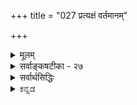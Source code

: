 +++
title = "027 प्रत्यक्षं वर्तमानम्"

+++
<details><summary>मूलम्</summary>

प्रत्यक्षं वर्तमानं प्रथयति यदिहावर्तमानाद्विभक्तं तस्मात्तेनैव सिद्धं क्षणिकमिति न सत्तावदित्यप्रतीतेः ।  
तत्कालासत्त्वमेव ह्यपनयति सतो वर्तमानत्वबोधः कालेऽन्यत्रापि सत्त्वं प्रमितमिति कथं तद्विरोधप्रसङ्गः ॥ २७ ॥
</details>

<details><summary>सर्वाङ्कषटीका - २७</summary>

> 'स्वस्य स्वाभावेन साकम् एव विरोधः' 

इति भवद्-उक्त-न्यायेनैव  
वस्तूनां क्षणिकत्वसिद्धिरित्याशङ्क्य परिहरति - प्रत्यक्षम् इत्य्-आदिना ।  
प्रत्यक्षं प्रमाणं वर्तमानमात्र-ग्राहीति सर्व-संमतम् ।  
तेन अवर्तमानत्वरूपः विरोधः निराकार्यः,  
वर्तमानत्वावर्तमानत्वयोर् विरोधात् ।  
अ-वर्तमानत्वं नाम भूतत्वम्, भविष्यत्त्वं च ।  
तयोः वर्तमानत्वेन विरोधात्,  
उभयं वर्तमानत्व-ग्रहणेन व्यावर्तितम् ।  
ततश् च तत्-क्षण-मात्र-वर्तित्व-रूपस्य वर्तमानत्वस्य सिद्ध्या  
वस्तूनां क्षणिकत्व-सिद्धिः ।  

**प्रत्यक्षं** = प्रत्यक्ष-प्रमाणं वर्तमानं घटादिकम्,  
अवर्तमानात् **विभक्तं** = भूतात् भविष्यतश्च व्यावृत्तम् एव  
**यत्** = यस्मात् **प्रथयति** = प्रकाशयति,  
तस्माद् एव **तैनैव** = वर्तमानत्व-प्रत्यक्षेणैव  
**क्षणिकं** = घटादिकं पूर्वमपि नासीत्, अनन्तरमपि न भविष्यतीति क्षणिकम्,  
न तु स्थिरम् इति **सिद्धम्** = निश्चितम्। 

अतश्च प्रत्यक्षेणैव क्षणिक-वस्तु-सिद्धिः इति पूर्वपक्षे;  
एतन् निराकरोति "न सदि"ति ।  
तत्र हेतुः - तावदित्यप्रतीतेः  
**इति** = वर्तमान-मात्रम् इति प्रतीतेर् अभावात् । ननूक्तं किल तत्तदभावयोर्विरोधात् वर्तमानत्वं तद्विरुद्धम् अवर्तमानत्वं व्यावर्तयतीति इति चेत्, तत्र हेतुं विवृणोति - तत्कालेत्यादि । **सतः** = वर्तमानकाले विद्यमानस्य **वर्तमानत्वबोधः** = वर्तमानत्वप्रत्यक्षम्, तत्कालासत्त्वमेव हि **अपनयति** = वर्तमानकालासत्त्वमेव हि व्यावर्तयति, न तु भूतकालिकत्वम्, भाविकालिकत्वं वा व्यावर्तयति । 'हि' इति प्रसिद्धौ । सर्वानुभवसिद्धमेतदेवेत्यर्थः । 



[[61]]



अयं भावः - सत्यम्, वर्तमानत्वं तद्विरुद्धम् अवर्तमानत्वं व्यावर्तयतीति । परन्तु अवर्तमानत्वमित्यत्र नञः अन्योन्याभावः अर्थः, उतात्यन्ताभावः । न प्रथमः, स्वस्मिन् स्वभेदस्य विरुद्धत्वेऽपि, अन्यत्रोभयसत्त्वे विरोधाभावात् । घटघटभेदयोः भूतले सत्त्वस्य न हि विरोधः । असामानाधिकरण्यं विरोधः, सामानाधिकरण्यं चाविरोधः । एवञ्च घटघटभेदयोस्सामानाधिकरण्यं वर्तत एव । घटघटवद्भेदयोरेव विरोधः । न तु घटघटभेदयोः । घटभेदवति खलु भूतले घटो वर्तते । भिन्नयोरेव किलाधाराधेयभावः । द्वितीयकल्पे, तत्तदभावयोरेव विरोधः । एवञ्च वर्तमानत्ववर्तमानत्वाभावयोरेव विरोधः, न तु वर्तमानत्वभूतत्वयोः, वर्तमानत्वागामित्वयोर्वा । एकस्यैव वर्तमानत्वं भूतत्वं च कथं भवेत् इति चेत्; कालभेदात्संभवेत् । विरुद्धः कालभेदो वा एकत्र कथं भवेत् इति चेत्; 'स्वस्य स्वाभावकाले' इत्यादिना गतश्लोक एवं दत्तोत्तरमेतत्। तथा च प्रत्यक्षेण न क्षणिकत्वसिद्धिः । तदेतदुच्यते - तावदित्यप्रतीतेः इत्यादिना । **तावदिति** = वर्तमान एवेति **अप्रतीतेः** = वर्तमानत्वग्रहणकाले अग्रहणात् । ननु 'सर्वं वाक्यं सावधारणम्' इति हि न्यायः । 'नीलो घटः' इत्युक्ते हि पीतादिव्यावृत्तिः स्वतः सिद्ध्यत्येव । अतः **'तावत्'** = तावदेव इत्यपि प्रतीयत एवेति चेत्, तत्राह - तत्कालेत्यादि । **सतः** = वर्तमानस्य वस्तुनः **वर्तमानत्वबोधः** = वर्तमानत्वप्रतीतिः न तु शब्दप्रयोगः, तत्कालासत्त्वमेव हि अपनयति । 'घटोऽस्ति' इत्युक्ते, घटस्यास्तित्वम् अथवा सत्त्वम्, अथवा वर्तमानकालसंबन्धः बोध्यते । तेन तद्विरुद्धं वर्तमानकालसंबन्धाभावमात्रं व्यावर्त्यते, तत्तदभावयोरेव विरोधात् । अन्यत्र **कालेऽपि** = अन्यस्मिन् भूते, भविष्यति वा कालेऽपि सत्त्वंम् प्रमितम् **इति** = प्रमाणेन निश्चितमिति हेतोः, तद्विरोधप्रसङ्गः **कथम्** = वर्तमानत्वेन विरोधप्रसक्तिः कथं भवेत्, न कथञ्चिदपि । 'नीलो घटः' इत्युक्ते **'अनीलव्यावृत्तिः'** = नीलविरुद्धपीतादिव्यावृत्तिरेव प्रतीयेत, न तु संख्यापरिमाणाद्यविरुद्धधर्मव्यावृत्तिः । अतः वर्तमानत्वग्रहः न भूतभविष्यद्व्यावृत्तिं साधयेत् ॥ 

भूतकालवर्तित्वं केन गृह्यत इति चेत्; 'सोऽयम्' इति प्रत्यभिज्ञयैव । तस्य प्रामाण्यं विवादग्रस्तमिति चेत्, पूर्वस्मिन् श्लोके दत्तोत्तरमेतत् । आगामिकालवर्तित्वं कथं गृह्येतेति चेत्, अनुमानादिना । गृहक्षेत्रादीनां क्रयविक्रयादिकम् आगामिकालदृष्ट्या हि चलति । तत्सर्वमूहमात्रमिति चेत्, क्षणिकत्वेऽपि विरोधमुपपादयतां शून्यवादिनां किमुत्तरं वक्तव्यम् । वस्तुनः क्षणिकत्वेऽपि प्रवाहतः सत्त्वस्याङ्गीकारात् नानुपपत्तिरिति चेत्, क्षणिकत्वे सिद्धे हि गत्यन्तराभावात् तथा वक्तव्यम् । स्वरसतः स्थिरत्वस्यैव सर्वानुभवसिद्धत्वात्, तत्र विरोधे मानाभावाच न कथञ्चिदपि क्षणिकत्वसिद्धिः ॥ 

ननु आशाजीविनामिदमागामिकालनिरीक्षणादिकम् । विवेकिनस्त्वश्वस्तना एवेति रहस्यं किं न जानासि ? एवं वदतः तव का वा निरीक्षेत्युच्यताम् ॥ 

Te 

गतं न शोचयेत्प्राज्ञः नाप्यागामि निरीक्षयेत् । अश्वस्तनस्तु वेदान्ती कथ्यते हि भवादृशैः ॥ एवं वदन् भवान् किंनु भवेः वद गजस्तनः ? । बकव्रती वा मार्जालव्रती वा त्वम् ऋतं वद । वेदान्तशास्त्रमेतत्तु वैराग्यायोपदिश्यते । लोकायतं चाप्यस्त्येव व्यवहारस्य सिद्धये ॥ २७ ॥
</details>

<details><summary>सर्वार्थसिद्धिः</summary>

अथ प्रत्यक्षेणैव प्रत्यभिज्ञाप्रत्यक्षस्य विरोधं भावानां क्षणिकत्वसिद्धिं च शङ्कते- प्रत्यक्षमिति ॥ अस्मदादिप्रत्यक्षं तावद्वर्तमानमात्रविषयमिति सर्वसंमतम् । अन्यथा दृश्यमानानां पदार्थानां तत्क्षणापेक्षया पूर्वापरविशेषाणामपि प्रत्य-  
क्षत्वप्रसङ्गात् । तस्मादगृहीतपूर्वापरविशेषं वर्तमानग्राहि प्रत्यक्षमवर्तमानाद्व्यावृत्तमेव स्वविषयं गृह्णाति । एतदेव च क्षणि-  
कत्वं वस्तूनां यदपूर्वोत्तरत्वम् । अतस्संस्कारनिरपेक्षप्रत्यक्षबाधिता प्रत्यभिज्ञा देशान्तरस्थग्राहिशुक्तिरूप्यधीवत् संस्का-  
रोपनीतकालान्तरस्यभेदसंवृत्त्या तस्मिन्निदन्त्वमस्मिन्वा तत्त्वमारोप्य कल्पितैक्यविषयेति । अत्र प्रत्यक्षवृत्तान्तानभिज्ञो-  
क्तिरियमित्यभिप्रायेण प्रतिवक्ति- न सदिति । प्रत्यक्षस्य कालान्तरसंबन्धप्रतिक्षेपकत्वाभावमाह- तावदिति । वर्तमानत्व-  
विधिरेवावर्तमानत्वनिषेधात्मा तावन्मात्रकालवर्तित्वं नियच्छेदित्यत्राह- तत्कालेति । तत्कालसत्त्वविधिर्हि तदानीमसत्तां  
निरुन्ध्यात्, न तु कालान्तरसत्तामित्यर्थः । तथाऽपि इदंकारवता प्रत्यक्षेण कालान्तरसत्त्वस्यानालम्बनात् तत्प्रतिक्षेप  
इति चेत्तत्राह- कालेऽन्यत्रापीति । अयं भावः- यथेदमिति तत्कालसत्ता गृह्यते, तथा तदिदमिति कालद्वयसत्त्वमपि  
प्रत्यक्षेणैव गृहीतम् । एव सति न्यूनाधिकविषयतामात्रमिह प्रत्यक्षयोर्न विरुद्धविषयत्वम् ; अन्यथाऽतिप्रसङ्गादिति ।  
अल्पवि१यस्य प्राबल्यमालम्भविधौ दृष्टमिति चेन्न ; विरोधे सत्येव बलाबलविमर्शात् । इह तु विरोध एव न समस्ति ।  
अपि च प्रत्यक्षं किं वर्तमानत्वेन स्वविषयं गृह्णाति, उत वस्तुवृत्त्या वर्तमानम् ? नाद्यः ; त्वन्मते प्रत्यक्षतयाऽभिमतस्य  
निर्विकल्पकस्य वि[कल्प]शिषबोधनाशक्तेः, सविकल्पकस्य तु प्रत्यक्षत्वानभ्युपगमात् । न द्वितीयः, इन्द्रियसंयुक्त- क्षणस्य तज्जन्यज्ञानकालेऽतीतत्वात्, तदुत्तरक्षणस्य स्वपूर्वक्षणेन्द्रियसंप्रयोगायोगेन तज्जन्यधीविषयत्वासंभवात् ; तदातनाक्षिसंप्रयोगस्य तु तात्कालिकबुद्धिहेतुत्वासिद्धेः । अतस्ते कथं प्रत्यक्षं वर्तमानग्राहि ? अस्मन्मते त्विन्द्रिय संप्रयोगस्य तद्विशिष्टवस्तुनस्तदुपहितकालांशस्य च स्थायित्वेन धीक्षणानुवृत्तौ तद्विपयतया प्रत्यक्षोदयात् । संप्रयोगानन्तरक्षणे धीरपि निर्वर्त्यते । अतो नासंप्रयुक्तं नास्थिरं नावर्तमानं वा प्रत्यक्षमिति ।  
पूर्वापरबहुव्यक्तिव्याप्तिग्रहणसंभवा । न काचिदपि युक्तिः स्यात् सर्वक्षणिकवादिनः ॥ २७ ॥
</details>

<details><summary>ಕನ್ನಡ</summary>

प्रत्यक्षप्रमाणदिन्दले क्षणिकत्ववन्नु साधिसुव मत्तॊन्दु वादवन्नु प्रतिपादिसि निराकरिसुत्तारॆ प्रत्यक्षं वर्तमान अवर्तमानात् विभक्तं यत् इह प्रथमयति, तस्मात् तेनैव कणिकं सिद्धं -प्रत्यक्षवे वर्तमानकालद वस्तुवन्नु वर्तमानक्किन्तलू भिन्नवाद कालगळिन्द बेर्पडिसि नमगॆ प्रकटिसुत्तदॆ. आ कारणदिन्द आ प्रत्यक्ष 

दिन्दले ऎल्लवू क्षणिकवॆन्दु सिद्धवागुत्तदॆ. 

नावु ऒन्दु हसुवन्नु नोडिदाग आ हसु-उळिद ऎल्ला प्राणिगळिगिन्तलू विलक्षणवागिये गृहीतवागुत्तदॆ ऎम्बुदु सर्वानुभव सिद्ध. कण्णु नीलिबण्णवन्नु ग्रहिसुवाग रक्त मुन्ताद बण्णगळन्नु अदु निवृत्तिगॊळिसुत्तदॆ. हीगॆ ऒन्दु वस्तुवन्नु नोडुवाग आ समयदल्लि अदर इरुविकॆयु नमगॆ प्रत्यक्षदिन्दले गॊत्तागुत्तदॆ. इदरिन्द वर्तमान कालवन्नु प्रत्यक्षवे ग्रहिसुत्तदॆ ऎन्दागुत्तदॆ. वर्तमान कालवन्नु ग्रहिसुवाग अदक्किन्तलू भिन्न कालवन्नु अदु निवृत्तिगॊळिसले बेकु. वर्त मानकालद अनुभव वर्तमानक्किन्तलू भिन्न कालवाद भूत मत्तु भविष्यत् कालवन्नु निवृत्तिगॊळिसिये तीरबेकु. आद्दरिन्द कण्णिनिन्द वस्तुवन्नु ग्रहिसुवागले पूर्वापर कालसम्बन्धवन्नु तप्पिसि, नोडुव कालदल्लि मात्र वस्तुविन सत्तॆयु निश्चितवागुत्तदॆ. वस्तुविगॆ पूर्वापर कालसम्बन्ध तप्पिदर क्षणिकत्वसिद्ध. 

उत्तर-तानदिति अप्रतीतेः इति न सत्ऎम्बुदू, कण्णिनिन्द ऒन्दु वस्तुवन्नु नोडुवाग अवर वर्तमानकाल तोरिदरू ईग मात्रवे अदु इदॆ ऎन्दु तोरदे इरुवुदरिन्द समीचीनवल्ल. नीलिश्लोक 28] 



37 

तत्कालासत्यमेव हैपनयति सतो वर्तमानत्वबोधः 

कालेऽन्यापि सत्यं प्रमितमिति कथं तद्वि रोधप्रसङ्ग 3 ॥ 

- 28- 

[अहेतुक विनाशवाद निरसनॆ] 

 ः 

उत्पन्नानां विनाशे ध्रुवभवित्सतया हेतृपेक्षाविहीने 

जन्मवोपरोधात् क्षणिकमिह जगत्सर्वमित्य सारं 1 ऎन्दाग तनगिन्तलू बेरॆ बण्णवन्नु निवृत्तिगॊळिसुवन्तॆ, वर्तमान ऎन्दाग उळिद भूत भविष्यत्तिन निवृत्ति अनिवार्यवल्लवॆ ? ऎन्दरॆ सतः वर्त मानत्वबोधः तत्कालासत्त्वमेव हि अपनयति ऎदुरिनल्लिरुव 

वस्तुविन वर्तमान कालद अनुभव आ समयदल्लि अदर इल्लदिरुविकॆयन्नु मात्र निवृत्तिगॊळिसुत्तदॆ. अन्यत्रापि काले सत्यं प्रमितं इति कथं तद्विरोधप्रसङ्गः-बेरॆ समयदल्लि अदर इरुविकॆयु प्रमाणदिन्द निश्चितवागिरुवुदरिन्द हेगॆ आ कालगळ विरोधवन्नु प्रति पादिसलु साध्य ? 

* नीलि ” ऎन्दाग आ पद बेरॆ बण्णवाद कॆम्पन्नु निवृत्तिगॊळिसु इदॆये हॊरतु परिमाणवन्ने आगलि, सङ्ख्यादिगळन्ने आगलि निवृत्ति गॊळिसुवुदिल्ल. आद्दरिन्द ऒन्दु आकार * बेरॆ आकारवॆल्लवन्नु निवृत्ति गॊळिसुवुदिल्ल, विरुद्धवाद आकारवन्नु मात्र निवृत्तिगॊळिसुत्तदॆ' ऎम्बुदे नियम. इदरन्तॆ प्रत्यक्ष, वर्तमान कालवन्नु ग्रहिसुवाग अदक्कॆ विरुद्ध वादद्दन्नु अदु निवृत्तिगॊळिसुवुदे हॊरतु ऎल्लवन्नल्ल. भूत मत्तु भविष्यत्तु इदक्कॆ विरुद्धवल्ल. अवर्तमानत्ववे वर्तमानत्वक्कॆ विरुद्द. आद्दरिन्द प्रत्यक्ष, भूत भविष्यत्तन्नु निवृत्तिगॊळिसुवन्तिल्ल. आद कारण 

प्रत्यक्षदिन्दले क्षणिकत्व सिद्धिसुत्तदॆ ऎम्बुदु समर्थनीयवल्ल ॥ २७ । 

</details>
